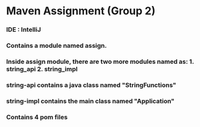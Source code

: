 # Maven Assignment (Group 2)
### IDE : IntelliJ
### Contains a module named assign. 
### Inside assign module, there are two more modules named as: 1. string_api 2. string_impl
### string-api contains a java class named "StringFunctions"
### string-impl contains the main class named "Application"
### Contains 4 pom files
